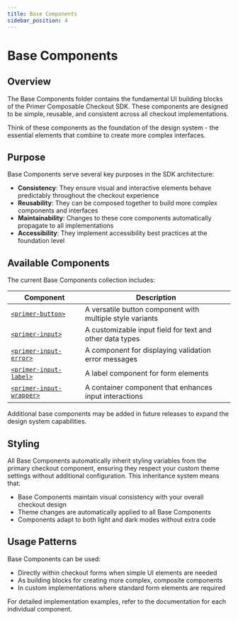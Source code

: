 ```yaml
---
title: Base Components
sidebar_position: 4
---
```


# Base Components

## Overview

The Base Components folder contains the fundamental UI building blocks of the Primer Composable Checkout SDK. These components are designed to be simple, reusable, and consistent across all checkout implementations.

Think of these components as the foundation of the design system - the essential elements that combine to create more complex interfaces.

## Purpose

Base Components serve several key purposes in the SDK architecture:

- **Consistency**: They ensure visual and interactive elements behave predictably throughout the checkout experience
- **Reusability**: They can be composed together to build more complex components and interfaces
- **Maintainability**: Changes to these core components automatically propagate to all implementations
- **Accessibility**: They implement accessibility best practices at the foundation level

## Available Components

The current Base Components collection includes:

| Component                                             | Description                                               |
|-------------------------------------------------------|-----------------------------------------------------------|
| [`<primer-button>`](/components/button)               | A versatile button component with multiple style variants |
| [`<primer-input>`](/components/input)                 | A customizable input field for text and other data types  |
| [`<primer-input-error>`](/components/input-error)     | A component for displaying validation error messages      |
| [`<primer-input-label>`](/components/input-label)     | A label component for form elements                       |
| [`<primer-input-wrapper>`](/components/input-wrapper) | A container component that enhances input interactions    |

Additional base components may be added in future releases to expand the design system capabilities.

## Styling

All Base Components automatically inherit styling variables from the primary checkout component, ensuring they respect your custom theme settings without additional configuration. This inheritance system means that:

- Base Components maintain visual consistency with your overall checkout design
- Theme changes are automatically applied to all Base Components
- Components adapt to both light and dark modes without extra code

## Usage Patterns

Base Components can be used:

- Directly within checkout forms when simple UI elements are needed
- As building blocks for creating more complex, composite components
- In custom implementations where standard form elements are required

For detailed implementation examples, refer to the documentation for each individual component.
